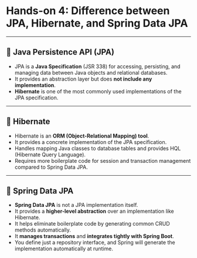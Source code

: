 # Hands-on 4: Difference between JPA, Hibernate, and Spring Data JPA

---

## 🔹 Java Persistence API (JPA)
- JPA is a **Java Specification** (JSR 338) for accessing, persisting, and managing data between Java objects and relational databases.
- It provides an abstraction layer but does **not include any implementation**.
- **Hibernate** is one of the most commonly used implementations of the JPA specification.

---

## 🔹 Hibernate
- Hibernate is an **ORM (Object-Relational Mapping) tool**.
- It provides a concrete implementation of the JPA specification.
- Handles mapping Java classes to database tables and provides HQL (Hibernate Query Language).
- Requires more boilerplate code for session and transaction management compared to Spring Data JPA.

---

## 🔹 Spring Data JPA
- **Spring Data JPA** is not a JPA implementation itself.
- It provides a **higher-level abstraction** over an implementation like Hibernate.
- It helps eliminate boilerplate code by generating common CRUD methods automatically.
- It **manages transactions** and **integrates tightly with Spring Boot**.
- You define just a repository interface, and Spring will generate the implementation automatically at runtime.
